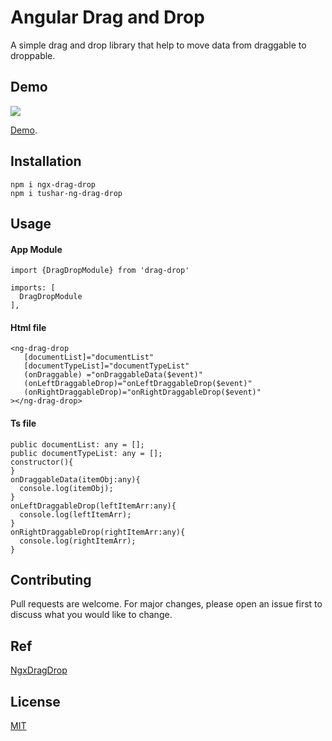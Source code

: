 # Angular Drag and Drop

A simple drag and drop library that help to move data from draggable to droppable.

## Demo
![](https://media.giphy.com/media/STT33JzC8WdvWtjNo3/giphy.gif)

 [Demo](https://stackblitz.com/edit/tushar-ng-drag-drop?file=src%2Fapp%2Fapp.component.html).

## Installation
```angular
npm i ngx-drag-drop
npm i tushar-ng-drag-drop
```

## Usage

#### App Module
```angular
import {DragDropModule} from 'drag-drop'

imports: [
  DragDropModule
],
```
#### Html file
```angular
<ng-drag-drop 
   [documentList]="documentList"
   [documentTypeList]="documentTypeList"
   (onDraggable) ="onDraggableData($event)"
   (onLeftDraggableDrop)="onLeftDraggableDrop($event)"
   (onRightDraggableDrop)="onRightDraggableDrop($event)"
></ng-drag-drop>
```

#### Ts file
```angular
public documentList: any = [];
public documentTypeList: any = [];
constructor(){      
}
onDraggableData(itemObj:any){
  console.log(itemObj);  
}
onLeftDraggableDrop(leftItemArr:any){
  console.log(leftItemArr);
}
onRightDraggableDrop(rightItemArr:any){
  console.log(rightItemArr);
}
```

## Contributing
Pull requests are welcome. For major changes, please open an issue first to discuss what you would like to change.

## Ref
[NgxDragDrop](https://www.npmjs.com/package/ngx-drag-drop)

## License
[MIT](https://choosealicense.com/licenses/mit/)